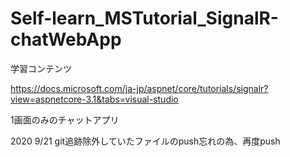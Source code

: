 # Self-learn_MSTutorial_SignalR-chatWebApp

学習コンテンツ

https://docs.microsoft.com/ja-jp/aspnet/core/tutorials/signalr?view=aspnetcore-3.1&tabs=visual-studio

1画面のみのチャットアプリ


2020 9/21
git追跡除外していたファイルのpush忘れの為、再度push
